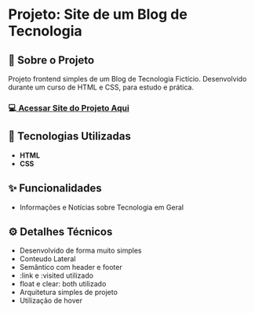 <h1>Projeto: Site de um Blog de Tecnologia</h1>

<h2>📌 Sobre o Projeto</h2>
<p>Projeto frontend simples de um Blog de Tecnologia Fictício. Desenvolvido durante um curso de HTML e CSS, para estudo e prática.</p>

<h3>💻<a href="https://deangelleses.github.io/blog_tecnologia-HTML-CSS/" target="_blank"> Acessar Site do Projeto Aqui</a></h3>

<h2>🚀 Tecnologias Utilizadas</h2>
<ul>
  <li><b>HTML</b></li>
  <li><b>CSS</b></li>
</ul>

<h2>✨ Funcionalidades</h2>
<ul>
  <li>Informações e Notícias sobre Tecnologia em Geral</li>
</ul>

<h2>⚙️ Detalhes Técnicos</h2>
<ul>
  <li>Desenvolvido de forma muito simples</li>
  <li>Conteudo Lateral</li>
  <li>Semântico com header e footer</li>
  <li>:link e :visited utilizado</li>
  <li>float e clear: both utilizado</li>
  <li>Arquitetura simples de projeto</li>
  <li>Utilização de hover</li>
</ul>
